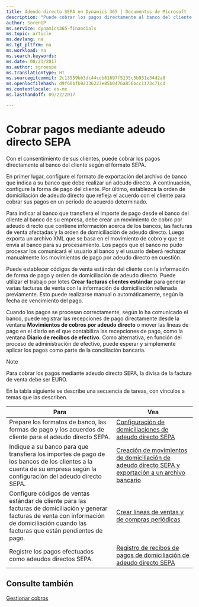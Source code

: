 ```yaml
---
title: Adeudo directo SEPA en Dynamics 365 | Documentos de Microsoft
description: "Puede cobrar los pagos directamente al banco del cliente según el formato SEPA."
author: SorenGP
ms.service: dynamics365-financials
ms.topic: article
ms.devlang: na
ms.tgt_pltfrm: na
ms.workload: na
ms.search.keywords: 
ms.date: 08/21/2017
ms.author: sgroespe
ms.translationtype: HT
ms.sourcegitcommit: 2c13559bb3dc44cdb61697f5135c5b931e34d2a8
ms.openlocfilehash: d9f60bfb92336227e85b0476a856bcc1173c71cd
ms.contentlocale: es-mx
ms.lasthandoff: 09/22/2017

---
```

# <a name="collect-payments-with-sepa-direct-debit"></a>Cobrar pagos mediante adeudo directo SEPA
Con el consentimiento de sus clientes, puede cobrar los pagos directamente al banco del cliente según el formato SEPA.  

 En primer lugar, configure el formato de exportación del archivo de banco que indica a su banco que debe realizar un adeudo directo. A continuación, configure la forma de pago del cliente. Por último, establezca la orden de domiciliación de adeudo directo que refleja el acuerdo con el cliente para cobrar sus pagos en un período de acuerdo determinado.  

 Para indicar al banco que transfiera el importe de pago desde el banco del cliente al banco de su empresa, debe crear un movimiento de cobro por adeudo directo que contiene información acerca de los bancos, las facturas de venta afectadas y la orden de domiciliación de adeudo directo. Luego exporta un archivo XML que se basa en el movimiento de cobro y que se envía al banco para su procesamiento. Los pagos que el banco no pudo procesar los comunicará el usuario al banco y el usuario deberá rechazar manualmente los movimientos de pago por adeudo directo en cuestión.  

 Puede establecer códigos de venta estándar del cliente con la información de forma de pago y orden de domiciliación de adeudo directo. Puede utilizar el trabajo por lotes **Crear facturas clientes estándar** para generar varias facturas de venta con la información de domiciliación rellenada previamente. Esto puede realizarse manual o automáticamente, según la fecha de vencimiento del pago.  

 Cuando los pagos se procesan correctamente, según lo ha comunicado el banco, puede registrar las recepciones de pago directamente desde la ventana **Movimientos de cobros por adeudo directo** o mover las líneas de pago en el diario en el que contabiliza las recepciones de pago, como la ventana **Diario de recibos de efectivo**. Como alternativa, en función del proceso de administración de efectivo, puede esperar y simplemente aplicar los pagos como parte de la conciliación bancaria.  

> [!NOTE]  
>  Para cobrar los pagos mediante adeudo directo SEPA, la divisa de la factura de venta debe ser EURO.  

 En la tabla siguiente se describe una secuencia de tareas, con vínculos a temas que las describen.   

|**Para**|**Vea**|  
|------------|-------------|  
|Prepare los formatos de banco, las formas de pago y los acuerdos de cliente para el adeudo directo SEPA.|[Configuración de domiciliaciones de adeudo directo SEPA](finance-how-to-set-up-sepa-direct-debit.md)|  
|Indique a su banco para que transfiera los importes de pago de los bancos de los clientes a la cuenta de su empresa según la configuración del adeudo directo SEPA.|[Creación de movimientos de domiciliación de adeudo directo SEPA y exportación a un archivo bancario](finance-how-create-sepa-direct-debit-collection-entries-export-bank-file.md)|  
|Configure códigos de ventas estándar de cliente para las facturas de domiciliación y generar facturas de venta con información de domiciliación cuando las facturas que están pendientes de pago.|[Crear líneas de ventas y de compras periódicas](sales-how-work-standard-lines.md)|  
|Registre los pagos efectuados como adeudos directos SEPA.|[Registro de recibos de pagos de domiciliación de adeudo directo SEPA](finance-how-to-post-sepa-direct-debit-payment-receipts.md)|  

## <a name="see-also"></a>Consulte también  
[Gestionar cobros](receivables-manage-receivables.md)

